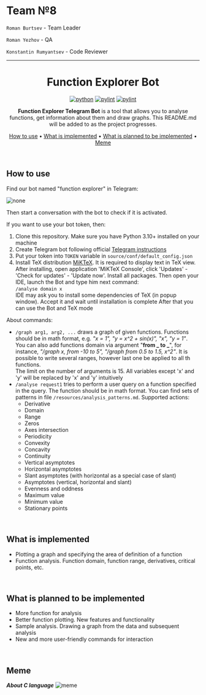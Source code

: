 # Team №8

`Roman Burtsev` - Team Leader

`Roman Yezhov` - QA

`Konstantin Rumyantsev` - Code Reviewer

---
<div align="center">

# Function Explorer Bot

[![python](https://img.shields.io/badge/python-3.10%2B-green)]()
[![pylint](https://img.shields.io/badge/linter-pylint-blue)]()
[![pylint](https://img.shields.io/badge/TeX_Distribution-MiKTeX-red)]()

**Function Explorer Telegram Bot** is a tool that allows you to analyse functions, get information about them and draw
graphs. This README.md will be added to as the project progresses.

[How to use](#how-to-use) •
[What is implemented](#what-is-implemented) •
[What is planned to be implemented](#what-is-planned-to-be-implemented) •
[Meme](#meme)

</div>

<br>

<a id="how-to-use"></a>

## How to use

Find our bot named "function explorer" in Telegram:

![none](https://i.ibb.co/m8jWZpJ/image.png)

Then start a conversation with the bot to check if it is activated.

If you want to use your bot token, then:

1) Clone this repository. Make sure you have Python 3.10+ installed on your machine
2) Create Telegram bot following official [Telegram instructions](https://core.telegram.org/bots#6-botfather)
3) Put your token into `TOKEN` variable in `source/conf/default_config.json`
4) Install TeX distribution [MiKTeX](https://miktex.org/download). It is required to display text in TeX view. After
   installing, open application 'MiKTeX Console', click 'Updates' - 'Check for updates' - 'Update now'. Install all
   packages. Then open your IDE, launch the Bot and type him next command: \
   `/analyse domain x` \
   IDE may ask you to install some dependencies of TeX (in popup window). Accept it and wait until installation is
   complete After that you can use the Bot and TeX mode

About commands:

- `/graph arg1, arg2, ...` draws a graph of given functions. Functions should be in math format, e.g. _"x = 1",
  "y = x^2 + sin(x)", "x", "y = 1"_.<br>You can also add functions domain via argument "**from _ to _**", for instance,
  _"/graph x, from -10 to 5", "/graph from 0.5 to 1.5, x^2"_. It is possible to write several ranges, however last one
  be applied to all th functions.<br>The limit on the number of arguments is 15. All variables except 'x' and 'y' will
  be replaced by 'x' and 'y' intuitively
- `/analyse request1` tries to perform a user query on a function specified in the query. The function should be in math
  format. You can find sets of patterns in file `/resources/analysis_patterns.md`. Supported actions:
  - Derivative
  - Domain
  - Range
  - Zeros
  - Axes intersection
  - Periodicity
  - Convexity
  - Concavity
  - Continuity
  - Vertical asymptotes
  - Horizontal asymptotes
  - Slant asymptotes (with horizontal as a special case of slant)
  - Asymptotes (vertical, horizontal and slant)
  - Evenness and oddness
  - Maximum value
  - Minimum value
  - Stationary points

<br>

<a id="what-is-implemented"></a>

## What is implemented

- Plotting a graph and specifying the area of definition of a function
- Function analysis. Function domain, function range, derivatives, critical points, etc.

<br>

<a id="what-is-planned-to-be-implemented"></a>

## What is planned to be implemented

- More function for analysis
- Better function plotting. New features and functionality
- Sample analysis. Drawing a graph from the data and subsequent analysis
- New and more user-friendly commands for interaction

<br>

<a id="meme"></a>

## Meme

_**About C language**_
![meme](https://i.ibb.co/GFwYyps/Meme.png)
